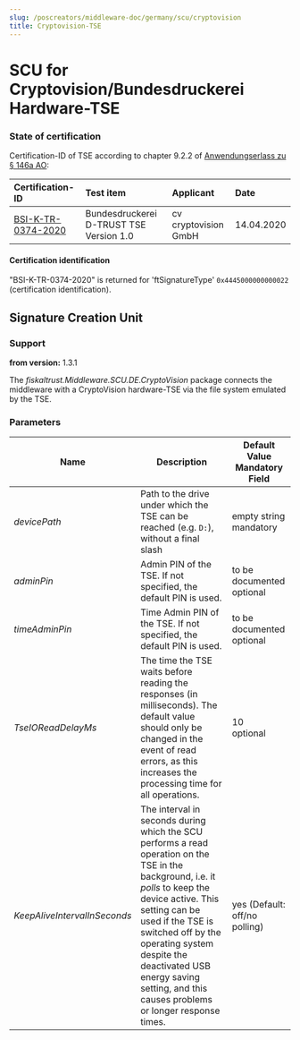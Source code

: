 ```yaml
---
slug: /poscreators/middleware-doc/germany/scu/cryptovision
title: Cryptovision-TSE
---
```


# SCU for Cryptovision/Bundesdruckerei Hardware-TSE

### State of certification

Certification-ID of TSE according to chapter 9.2.2 of [Anwendungserlass zu § 146a AO](https://docs.fiskaltrust.cloud/doc/productdescription-de-doc/product-service-description/media/2019-06-17-einfuehrung-paragraf-146a-AO-anwendungserlass-zu-paragraf-146a-AO.pdf):

| Certification-ID                                             | Test item                               | Applicant            | Date       |
| :----------------------------------------------------------- | :-------------------------------------- | :------------------- | :--------- |
| [BSI-K-TR-0374-2020](https://www.bsi.bund.de/SharedDocs/Zertifikate_TR/Technische_Sicherheitseinrichtungen/BSI-K-TR-0374-2020.html) | Bundesdruckerei D-TRUST TSE Version 1.0 | cv cryptovision GmbH | 14.04.2020 |

#### Certification identification

"BSI-K-TR-0374-2020" is returned for 'ftSignatureType' `0x4445000000000022` (certification identification). 

## Signature Creation Unit

### Support

**from version:** 1.3.1

The _fiskaltrust.Middleware.SCU.DE.CryptoVision_ package connects the middleware with a CryptoVision hardware-TSE via the file system emulated by the TSE.

### Parameters

| Name | Description | **Default Value**<br />**Mandatory Field** |
| ---- | ------------ |--------- |
| _devicePath_ | Path to the drive under which the TSE can be reached (e.g. ` D: `), without a final slash | empty string<br />mandatory |
| _adminPin_ | Admin PIN of the TSE. If not specified, the default PIN is used. | to be documented<br />optional |
| _timeAdminPin_ | Time Admin PIN of the TSE. If not specified, the default PIN is used. | to be documented<br />optional |
| _TseIOReadDelayMs_ | The time the TSE waits before reading the responses (in milliseconds). The default value should only be changed in the event of read errors, as this increases the processing time for all operations. | 10<br />optional |
| _KeepAliveIntervalInSeconds_ | The interval in seconds during which the SCU performs a read operation on the TSE in the background, i.e. it _polls_ to keep the device active. This setting can be used if the TSE is switched off by the operating system despite the deactivated USB energy saving setting, and this causes problems or longer response times. | yes (Default: off/no polling) |
